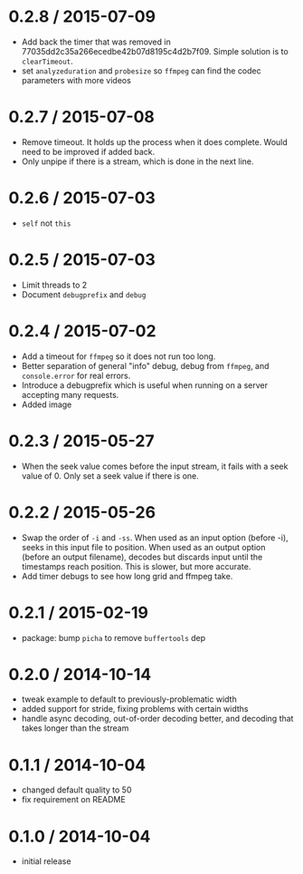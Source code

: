 
0.2.8 / 2015-07-09
==================

  * Add back the timer that was removed in 77035dd2c35a266ecedbe42b07d8195c4d2b7f09. Simple solution is to `clearTimeout`.
  * set `analyzeduration` and `probesize` so `ffmpeg` can find the codec parameters with more videos

0.2.7 / 2015-07-08
==================

  * Remove timeout. It holds up the process when it does complete. Would need to be improved if added back.
  * Only unpipe if there is a stream, which is done in the next line.

0.2.6 / 2015-07-03
==================

  * `self` not `this`

0.2.5 / 2015-07-03
==================

  * Limit threads to 2
  * Document `debugprefix` and `debug`

0.2.4 / 2015-07-02
==================

  * Add a timeout for `ffmpeg` so it does not run too long.
  * Better separation of general "info" debug, debug from `ffmpeg`, and `console.error` for real errors.
  * Introduce a debugprefix which is useful when running on a server accepting many requests.
  * Added image

0.2.3 / 2015-05-27
==================

  * When the seek value comes before the input stream, it fails with a seek value of 0. Only set a seek value if there is one.

0.2.2 / 2015-05-26
==================

  * Swap the order of `-i` and `-ss`. When used as an input option (before -i), seeks in this input file to position. When used as an output option (before an output filename), decodes but discards input until the timestamps reach position. This is slower, but more accurate.
  * Add timer debugs to see how long grid and ffmpeg take.

0.2.1 / 2015-02-19
==================

  * package: bump `picha` to remove `buffertools` dep

0.2.0 / 2014-10-14
==================

 * tweak example to default to previously-problematic width
 * added support for stride, fixing problems with certain widths
 * handle async decoding, out-of-order decoding better, and decoding that takes longer than the stream

0.1.1 / 2014-10-04
==================

 * changed default quality to 50
 * fix requirement on README

0.1.0 / 2014-10-04
==================

 * initial release
